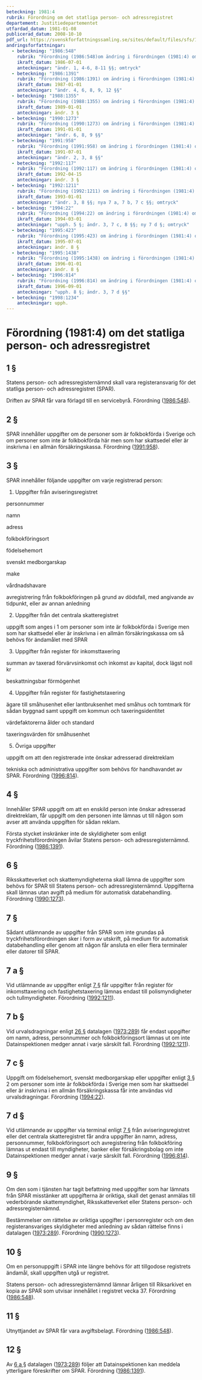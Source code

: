 ```yaml
---
beteckning: 1981:4
rubrik: Förordning om det statliga person- och adressregistret
departement: Justitiedepartementet
utfardad_datum: 1981-01-08
publicerad_datum: 2008-10-10
pdf_url: https://svenskforfattningssamling.se/sites/default/files/sfs/1981-01/SFS1981-4.pdf
andringsforfattningar:
  - beteckning: "1986:548"
    rubrik: "Förordning (1986:548)om ändring i förordningen (1981:4) om det statliga person- och adressregistret"
    ikraft_datum: 1986-07-01
    anteckningar: "ändr. 1, 4-6, 8-11 §§; omtryck"
  - beteckning: "1986:1391"
    rubrik: "Förordning (1986:1391) om ändring i förordningen (1981:4) om det statliga person- och adressregistret"
    ikraft_datum: 1987-01-01
    anteckningar: "ändr. 4, 6, 8, 9, 12 §§"
  - beteckning: "1988:1355"
    rubrik: "Förordning (1988:1355) om ändring i förordningen (1981:4) om det statliga person- och adressregistret"
    ikraft_datum: 1989-01-01
    anteckningar: ändr. 3 §
  - beteckning: "1990:1273"
    rubrik: "Förordning (1990:1273) om ändring i förordningen (1981:4) om det statliga person- och adressregistret"
    ikraft_datum: 1991-01-01
    anteckningar: "ändr. 6, 8, 9 §§"
  - beteckning: "1991:958"
    rubrik: "Förordning (1991:958) om ändring i förordningen (1981:4) om det statliga person- och adressregistret"
    ikraft_datum: 1991-07-01
    anteckningar: "ändr. 2, 3, 8 §§"
  - beteckning: "1992:117"
    rubrik: "Förordning (1992:117) om ändring i förordningen (1981:4) om det statliga person- och adressregistret"
    ikraft_datum: 1992-04-15
    anteckningar: ändr. 3 §
  - beteckning: "1992:1211"
    rubrik: "Förordning (1992:1211) om ändring i förordningen (1981:4) om det statliga person- och adressregistret"
    ikraft_datum: 1993-01-01
    anteckningar: "ändr. 3, 8 §§; nya 7 a, 7 b, 7 c §§; omtryck"
  - beteckning: "1994:22"
    rubrik: "Förordning (1994:22) om ändring i förordningen (1981:4) om det statliga person- och adressregistret"
    ikraft_datum: 1994-03-01
    anteckningar: "upph. 5 §; ändr. 3, 7 c, 8 §§; ny 7 d §; omtryck"
  - beteckning: "1995:423"
    rubrik: "Förordning (1995:423) om ändring i förordningen (1981:4) om det statliga person- och adressregistret"
    ikraft_datum: 1995-07-01
    anteckningar: ändr. 8 §
  - beteckning: "1995:1438"
    rubrik: "Förordning (1995:1438) om ändring i förordningen (1981:4) om det statliga person- och adressregistret"
    ikraft_datum: 1996-01-01
    anteckningar: ändr. 8 §
  - beteckning: "1996:814"
    rubrik: "Förordning (1996:814) om ändring i förordningen (1981:4) om det statliga person- och adressregistret"
    ikraft_datum: 1996-09-01
    anteckningar: "upph. 8 §; ändr. 3, 7 d §§"
  - beteckning: "1998:1234"
    anteckningar: upph.
---
```


# Förordning (1981:4) om det statliga person- och adressregistret

## 1 §

Statens person- och adressregisternämnd skall vara registeransvarig för det statliga person- och adressregistret (SPAR).

Driften av SPAR får vara förlagd till en servicebyrå. Förordning ([1986:548](https://selex.se/eli/sfs/1986/548)).

## 2 §

SPAR innehåller uppgifter om de personer som är folkbokförda i Sverige och om personer som inte är folkbokförda här men som  har skattsedel eller är inskrivna i en allmän försäkringskassa. Förordning ([1991:958](https://selex.se/eli/sfs/1991/958)).

## 3 §

SPAR innehåller följande uppgifter om varje registrerad person:

1. Uppgifter från aviseringsregistret

personnummer

namn

adress

folkbokföringsort

födelsehemort

svenskt medborgarskap

make

vårdnadshavare

avregistrering från folkbokföringen på grund av dödsfall, med angivande av tidpunkt, eller av annan anledning

2. Uppgifter från det centrala skatteregistret

uppgift som anges i 1 om personer som inte är folkbokförda i Sverige men som har skattsedel eller är inskrivna i en allmän försäkringskassa om så behövs för ändamålet med SPAR

3. Uppgifter från register för inkomsttaxering

summan av taxerad förvärvsinkomst och inkomst av kapital, dock lägst noll kr

beskattningsbar förmögenhet

4. Uppgifter från register för fastighetstaxering

ägare till småhusenhet eller lantbruksenhet med småhus och tomtmark för sådan byggnad samt uppgift om kommun och taxeringsidentitet

värdefaktorerna ålder och standard

taxeringsvärden för småhusenhet

5. Övriga uppgifter

uppgift om att den registrerade inte önskar adresserad direktreklam

tekniska och administrativa uppgifter som behövs för handhavandet av SPAR. Förordning ([1996:814](https://selex.se/eli/sfs/1996/814)).

## 4 §

Innehåller SPAR uppgift om att en enskild person inte önskar adresserad direktreklam, får uppgift om den personen inte lämnas ut till någon som avser att använda uppgiften för sådan reklam.

Första stycket inskränker inte de skyldigheter som enligt tryckfrihetsförordningen åvilar Statens person- och adressregisternämnd. Förordning ([1986:1391](https://selex.se/eli/sfs/1986/1391)).

## 6 §

Riksskatteverket och skattemyndigheterna skall lämna de uppgifter som behövs för SPAR till Statens person- och adressregisternämnd. Uppgifterna skall lämnas utan avgift på medium för automatisk databehandling. Förordning ([1990:1273](https://selex.se/eli/sfs/1990/1273)).

## 7 §

Sådant utlämnande av uppgifter från SPAR som inte grundas på tryckfrihetsförordningen sker i form av utskrift, på medium för automatisk databehandling eller genom att någon får ansluta en eller flera terminaler eller datorer till SPAR.

## 7 a §

Vid utlämnande av uppgifter enligt [7 §](#7) får uppgifter från register för inkomsttaxering och fastighetstaxering lämnas endast till polismyndigheter och tullmyndigheter. Förordning ([1992:1211](https://selex.se/eli/sfs/1992/1211)).

## 7 b §

Vid urvalsdragningar enligt [26 §](#26) datalagen ([1973:289](https://selex.se/eli/sfs/1973/289)) får endast uppgifter om namn, adress, personnummer och folkbokföringsort lämnas ut om inte Datainspektionen medger annat i varje särskilt fall. Förordning ([1992:1211](https://selex.se/eli/sfs/1992/1211)).

## 7 c §

Uppgift om födelsehemort, svenskt medborgarskap eller uppgifter enligt [3 §](#3) 2 om personer som inte är folkbokförda i Sverige men som har skattsedel eller är inskrivna i en allmän försäkringskassa får inte användas vid urvalsdragningar. Förordning ([1994:22](https://selex.se/eli/sfs/1994/22)).

## 7 d §

Vid utlämnande av uppgifter via terminal enligt [7 §](#7) från aviseringsregistret eller det centrala skatteregistret får andra uppgifter än namn, adress, personnummer, folkbokföringsort och avregistrering från folkbokföring lämnas ut endast till myndigheter, banker eller försäkringsbolag om inte Datainspektionen medger annat i varje särskilt fall. Förordning ([1996:814](https://selex.se/eli/sfs/1996/814)).

## 9 §

Om den som i tjänsten har tagit befattning med uppgifter som har lämnats från SPAR misstänker att uppgifterna är oriktiga, skall det genast anmälas till vederbörande skattemyndighet, Riksskatteverket eller Statens person- och adressregisternämnd.

Bestämmelser om rättelse av oriktiga uppgifter i personregister och om den registeransvariges skyldigheter med anledning av sådan rättelse finns i datalagen ([1973:289](https://selex.se/eli/sfs/1973/289)). Förordning ([1990:1273](https://selex.se/eli/sfs/1990/1273)).

## 10 §

Om en personuppgift i SPAR inte längre behövs för att tillgodose registrets ändamål, skall uppgiften utgå ur registret.

Statens person- och adressregisternämnd lämnar årligen till Riksarkivet en kopia av SPAR som utvisar innehållet i registret vecka 37. Förordning ([1986:548](https://selex.se/eli/sfs/1986/548)).

## 11 §

Utnyttjandet av SPAR får vara avgiftsbelagt. Förordning ([1986:548](https://selex.se/eli/sfs/1986/548)).

## 12 §

Av [6 a §](#6a) datalagen ([1973:289](https://selex.se/eli/sfs/1973/289)) följer att Datainspektionen kan meddela ytterligare föreskrifter om SPAR. Förordning ([1986:1391](https://selex.se/eli/sfs/1986/1391)).